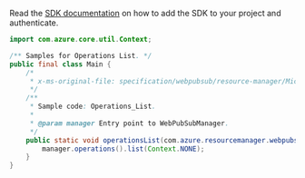 Read the [SDK documentation](https://github.com/Azure/azure-sdk-for-java/blob/azure-resourcemanager-webpubsub_1.0.0-beta.2/sdk/webpubsub/azure-resourcemanager-webpubsub/README.md) on how to add the SDK to your project and authenticate.

```java
import com.azure.core.util.Context;

/** Samples for Operations List. */
public final class Main {
    /*
     * x-ms-original-file: specification/webpubsub/resource-manager/Microsoft.SignalRService/stable/2021-10-01/examples/Operations_List.json
     */
    /**
     * Sample code: Operations_List.
     *
     * @param manager Entry point to WebPubSubManager.
     */
    public static void operationsList(com.azure.resourcemanager.webpubsub.WebPubSubManager manager) {
        manager.operations().list(Context.NONE);
    }
}
```
